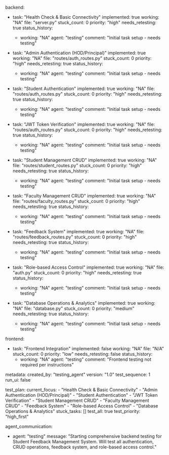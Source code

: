 backend:
  - task: "Health Check & Basic Connectivity"
    implemented: true
    working: "NA"
    file: "server.py"
    stuck_count: 0
    priority: "high"
    needs_retesting: true
    status_history:
      - working: "NA"
        agent: "testing"
        comment: "Initial task setup - needs testing"

  - task: "Admin Authentication (HOD/Principal)"
    implemented: true
    working: "NA"
    file: "routes/auth_routes.py"
    stuck_count: 0
    priority: "high"
    needs_retesting: true
    status_history:
      - working: "NA"
        agent: "testing"
        comment: "Initial task setup - needs testing"

  - task: "Student Authentication"
    implemented: true
    working: "NA"
    file: "routes/auth_routes.py"
    stuck_count: 0
    priority: "high"
    needs_retesting: true
    status_history:
      - working: "NA"
        agent: "testing"
        comment: "Initial task setup - needs testing"

  - task: "JWT Token Verification"
    implemented: true
    working: "NA"
    file: "routes/auth_routes.py"
    stuck_count: 0
    priority: "high"
    needs_retesting: true
    status_history:
      - working: "NA"
        agent: "testing"
        comment: "Initial task setup - needs testing"

  - task: "Student Management CRUD"
    implemented: true
    working: "NA"
    file: "routes/student_routes.py"
    stuck_count: 0
    priority: "high"
    needs_retesting: true
    status_history:
      - working: "NA"
        agent: "testing"
        comment: "Initial task setup - needs testing"

  - task: "Faculty Management CRUD"
    implemented: true
    working: "NA"
    file: "routes/faculty_routes.py"
    stuck_count: 0
    priority: "high"
    needs_retesting: true
    status_history:
      - working: "NA"
        agent: "testing"
        comment: "Initial task setup - needs testing"

  - task: "Feedback System"
    implemented: true
    working: "NA"
    file: "routes/feedback_routes.py"
    stuck_count: 0
    priority: "high"
    needs_retesting: true
    status_history:
      - working: "NA"
        agent: "testing"
        comment: "Initial task setup - needs testing"

  - task: "Role-based Access Control"
    implemented: true
    working: "NA"
    file: "auth.py"
    stuck_count: 0
    priority: "high"
    needs_retesting: true
    status_history:
      - working: "NA"
        agent: "testing"
        comment: "Initial task setup - needs testing"

  - task: "Database Operations & Analytics"
    implemented: true
    working: "NA"
    file: "database.py"
    stuck_count: 0
    priority: "medium"
    needs_retesting: true
    status_history:
      - working: "NA"
        agent: "testing"
        comment: "Initial task setup - needs testing"

frontend:
  - task: "Frontend Integration"
    implemented: false
    working: "NA"
    file: "N/A"
    stuck_count: 0
    priority: "low"
    needs_retesting: false
    status_history:
      - working: "NA"
        agent: "testing"
        comment: "Frontend testing not required per instructions"

metadata:
  created_by: "testing_agent"
  version: "1.0"
  test_sequence: 1
  run_ui: false

test_plan:
  current_focus:
    - "Health Check & Basic Connectivity"
    - "Admin Authentication (HOD/Principal)"
    - "Student Authentication"
    - "JWT Token Verification"
    - "Student Management CRUD"
    - "Faculty Management CRUD"
    - "Feedback System"
    - "Role-based Access Control"
    - "Database Operations & Analytics"
  stuck_tasks: []
  test_all: true
  test_priority: "high_first"

agent_communication:
  - agent: "testing"
    message: "Starting comprehensive backend testing for Student Feedback Management System. Will test all authentication, CRUD operations, feedback system, and role-based access control."